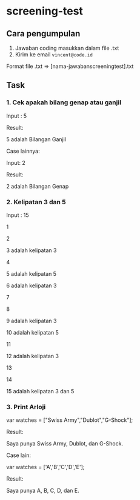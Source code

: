 # screening-test

## Cara pengumpulan

1. Jawaban coding masukkan dalam file .txt
2. Kirim ke email `vincent@code.id`

Format file .txt => [nama-jawabanscreeningtest].txt

## Task

### 1. Cek apakah bilang genap atau ganjil

Input : 5

Result:

5 adalah Bilangan Ganjil


Case lainnya:

Input: 2

Result:

2 adalah Bilangan Genap

### 2. Kelipatan 3 dan 5

Input : 15

1

2

3 adalah kelipatan 3

4

5 adalah kelipatan 5

6 adalah kelipatan 3

7

8

9 adalah kelipatan 3

10 adalah kelipatan 5

11

12 adalah kelipatan 3

13

14

15 adalah kelipatan 3 dan 5

### 3. Print Arloji

var watches = ["Swiss Army","Dublot","G-Shock"];

Result:

Saya punya Swiss Army, Dublot, dan G-Shock.

Case lain:

var watches = ['A','B','C','D','E'];

Result:

Saya punya A, B, C, D, dan E.

